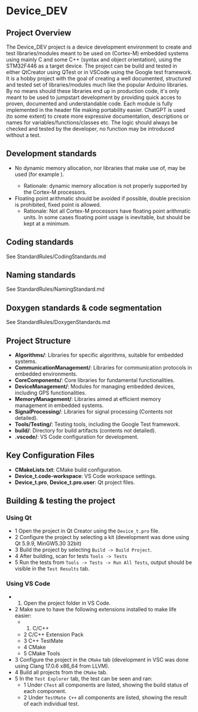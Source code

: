 # Device_DEV 
## Project Overview
The Device_DEV project is a device development environment to create and test libraries/modules meant to be used on (Cortex-M) embedded systems using mainly C and some C++ (syntax and object orientation), using the STM32F446 as a target device. The project can be build and tested in either QtCreator using QTest or in VSCode using the Google test framework. It is a hobby project with the goal of creating a well documented, structured and tested set of libraries/modules much like the popular Arduino libraries. By no means should these libraries end up in production code, it's only meant to be used to jumpstart development by providing quick acces to proven, documented and understandable code. Each module is fully implemented in the header file making portability easier. ChatGPT is used (to some extent) to create more expressive documentation, descriptions or names for variables/functions/classes etc. The logic should always be checked and tested by the developer, no function may be introduced without a test.

## Development standards
 - No dynamic memory allocation, nor libraries that make use of, may be used (for example <vector>).
   - Rationale: dynamic memory allocation is not properly supported by the Cortex-M processors.
 - Floating point arithmatic should be avoided if possible, double precision is prohibited, fixed point is allowed.
   - Rationale: Not all Cortex-M processors have floating point arithmatic units. In some cases floating point usage is inevitable, but should be kept at a minimum.

## Coding standards
See StandardRules/CodingStandards.md

## Naming standards
See StandardRules/NamingStandard.md

## Doxygen standards & code segmentation
See StandardRules/DoxygenStandards.md

## Project Structure
- **Algorithms/**: Libraries for specific algorithms, suitable for embedded systems.
- **CommunicationManagement/**: Libraries for communication protocols in embedded environments.
- **CoreComponents/**: Core libraries for fundamental functionalities.
- **DeviceManagement/**: Modules for managing embedded devices, including GPS functionalities.
- **MemoryManagement/**: Libraries aimed at efficient memory management in embedded systems.
- **SignalProcessing/**: Libraries for signal processing (Contents not detailed).
- **Tools/Testing/**: Testing tools, including the Google Test framework.
- **build/**: Directory for build artifacts (contents not detailed).
- **.vscode/**: VS Code configuration for development.

## Key Configuration Files

- **CMakeLists.txt**: CMake build configuration.
- **Device_t.code-workspace**: VS Code workspace settings.
- **Device_t.pro**, **Device_t.pro.user**: Qt project files.

## Building & testing the project

### Using Qt

 - 1 Open the project in Qt Creator using the `Device_t.pro` file.
 - 2 Configure the project by selecting a kit (development was done using Qt 5.9.9, MinGW5.30 32bit)
 - 3 Build the project by selecting `Build -> Build Project`.
 - 4 After building, scan for tests `Tools -> Tests`
 - 5 Run the tests from `Tools -> Tests -> Run All Tests`, output should be visible in the `Test Results` tab.

### Using VS Code
 - 1. Open the project folder in VS Code.
 - 2 Make sure to have the following extensions installed to make life easier:
   - 1. C/C++
   - 2 C/C++ Extension Pack
   - 3 C++ TestMate
   - 4 CMake
   - 5 CMake Tools
 - 3 Configure the project in the `CMake` tab (development in VSC was done using Clang 17.0.6 x86_64 from LLVM).
 - 4 Build all projects from the `CMake` tab.
 - 5 In the `Test Explorer` tab, the test can be seen and ran:
   - 1 Under `CTest` all components are listed, showing the build status of each component.
   - 2 Under `TestMate C++` all components are listed, showing the result of each individual test.

  




